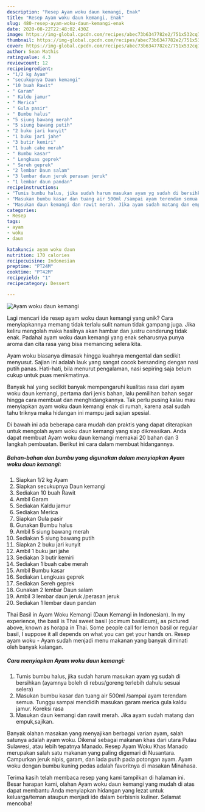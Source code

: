 ```yaml
---
description: "Resep Ayam woku daun kemangi, Enak"
title: "Resep Ayam woku daun kemangi, Enak"
slug: 480-resep-ayam-woku-daun-kemangi-enak
date: 2020-08-22T22:48:02.430Z
image: https://img-global.cpcdn.com/recipes/abec73b6347782e2/751x532cq70/ayam-woku-daun-kemangi-foto-resep-utama.jpg
thumbnail: https://img-global.cpcdn.com/recipes/abec73b6347782e2/751x532cq70/ayam-woku-daun-kemangi-foto-resep-utama.jpg
cover: https://img-global.cpcdn.com/recipes/abec73b6347782e2/751x532cq70/ayam-woku-daun-kemangi-foto-resep-utama.jpg
author: Sean Mathis
ratingvalue: 4.3
reviewcount: 12
recipeingredient:
- "1/2 kg Ayam"
- "secukupnya Daun kemangi"
- "10 buah Rawit"
- " Garam"
- " Kaldu jamur"
- " Merica"
- " Gula pasir"
- " Bumbu halus"
- "5 siung bawang merah"
- "5 siung bawang putih"
- "2 buku jari kunyit"
- "1 buku jari jahe"
- "3 butir kemiri"
- "1 buah cabe merah"
- " Bumbu kasar"
- " Lengkuas geprek"
- " Sereh geprek"
- "2 lembar Daun salam"
- "3 lembar daun jeruk perasan jeruk"
- "1 lembar daun pandan"
recipeinstructions:
- "Tumis bumbu halus, jika sudah harum masukan ayam yg sudah di bersihkan (ayamnya boleh di rebus/goreng terlebih dahulu sesuai selera)"
- "Masukan bumbu kasar dan tuang air 500ml /sampai ayam terendam semua. Tunggu sampai mendidih masukan garam merica gula kaldu jamur. Koreksi rasa"
- "Masukan daun kemangi dan rawit merah. Jika ayam sudah matang dan empuk,sajikan."
categories:
- Resep
tags:
- ayam
- woku
- daun

katakunci: ayam woku daun 
nutrition: 170 calories
recipecuisine: Indonesian
preptime: "PT24M"
cooktime: "PT42M"
recipeyield: "1"
recipecategory: Dessert

---
```



![Ayam woku daun kemangi](https://img-global.cpcdn.com/recipes/abec73b6347782e2/751x532cq70/ayam-woku-daun-kemangi-foto-resep-utama.jpg)

Lagi mencari ide resep ayam woku daun kemangi yang unik? Cara menyiapkannya memang tidak terlalu sulit namun tidak gampang juga. Jika keliru mengolah maka hasilnya akan hambar dan justru cenderung tidak enak. Padahal ayam woku daun kemangi yang enak seharusnya punya aroma dan cita rasa yang bisa memancing selera kita.

Ayam woku biasanya dimasak hingga kuahnya mengental dan sedikit menyusut. Sajian ini adalah lauk yang sangat cocok bersanding dengan nasi putih panas. Hati-hati, bila menurut pengalaman, nasi sepiring saja belum cukup untuk puas menikmatinya.

Banyak hal yang sedikit banyak mempengaruhi kualitas rasa dari ayam woku daun kemangi, pertama dari jenis bahan, lalu pemilihan bahan segar hingga cara membuat dan menghidangkannya. Tak perlu pusing kalau mau menyiapkan ayam woku daun kemangi enak di rumah, karena asal sudah tahu triknya maka hidangan ini mampu jadi sajian spesial.


Di bawah ini ada beberapa cara mudah dan praktis yang dapat diterapkan untuk mengolah ayam woku daun kemangi yang siap dikreasikan. Anda dapat membuat Ayam woku daun kemangi memakai 20 bahan dan 3 langkah pembuatan. Berikut ini cara dalam membuat hidangannya.

<!--inarticleads1-->

##### Bahan-bahan dan bumbu yang digunakan dalam menyiapkan Ayam woku daun kemangi:

1. Siapkan 1/2 kg Ayam
1. Siapkan secukupnya Daun kemangi
1. Sediakan 10 buah Rawit
1. Ambil  Garam
1. Sediakan  Kaldu jamur
1. Sediakan  Merica
1. Siapkan  Gula pasir
1. Gunakan  Bumbu halus
1. Ambil 5 siung bawang merah
1. Sediakan 5 siung bawang putih
1. Siapkan 2 buku jari kunyit
1. Ambil 1 buku jari jahe
1. Sediakan 3 butir kemiri
1. Sediakan 1 buah cabe merah
1. Ambil  Bumbu kasar
1. Sediakan  Lengkuas geprek
1. Sediakan  Sereh geprek
1. Gunakan 2 lembar Daun salam
1. Ambil 3 lembar daun jeruk /perasan jeruk
1. Sediakan 1 lembar daun pandan


Thai Basil in Ayam Woku Kemangi (Daun Kemangi in Indonesian). In my experience, the basil is Thai sweet basil (ocimum basilicum), as pictured above, known as horapa in Thai. Some people call for lemon basil or regular basil, I suppose it all depends on what you can get your hands on. Resep ayam woku - Ayam sudah menjadi menu makanan yang banyak diminati oleh banyak kalangan. 

<!--inarticleads2-->

##### Cara menyiapkan Ayam woku daun kemangi:

1. Tumis bumbu halus, jika sudah harum masukan ayam yg sudah di bersihkan (ayamnya boleh di rebus/goreng terlebih dahulu sesuai selera)
1. Masukan bumbu kasar dan tuang air 500ml /sampai ayam terendam semua. Tunggu sampai mendidih masukan garam merica gula kaldu jamur. Koreksi rasa
1. Masukan daun kemangi dan rawit merah. Jika ayam sudah matang dan empuk,sajikan.


Banyak olahan masakan yang menyajikan berbagai varian ayam, salah satunya adalah ayam woku. Dikenal sebagai makanan khas dari utara Pulau Sulawesi, atau lebih tepatnya Manado. Resep Ayam Woku Khas Manado merupakan salah satu makanan yang paling digemari di Nusantara. Campurkan jeruk nipis, garam, dan lada putih pada potongan ayam. Ayam woku dengan bumbu kuning pedas adalah favoritnya di masakan Minahasa. 

Terima kasih telah membaca resep yang kami tampilkan di halaman ini. Besar harapan kami, olahan Ayam woku daun kemangi yang mudah di atas dapat membantu Anda menyiapkan hidangan yang lezat untuk keluarga/teman ataupun menjadi ide dalam berbisnis kuliner. Selamat mencoba!
